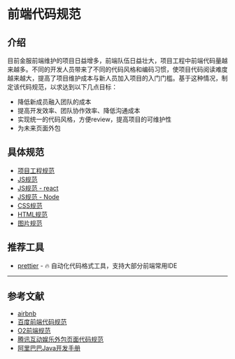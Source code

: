 # 前端代码规范

## 介绍

目前金服前端维护的项目日益增多，前端队伍日益壮大，项目工程中前端代码量越来越多。不同的开发人员带来了不同的代码风格和编码习惯，使项目代码阅读难度越来越大，提高了项目维护成本与新人员加入项目的入门门槛。基于这种情况，制定该代码规范，以求达到以下几点目标：

- 降低新成员融入团队的成本
- 提高开发效率、团队协作效率、降低沟通成本
- 实现统一的代码风格，方便review，提高项目的可维护性
- 为未来页面外包

## 具体规范

- [项目工程规范](page/project.md)
- [JS规范](page/js.md)
- [JS规范 - react](page/react.md)
- [JS规范 - Node](page/node.md)
- [CSS规范](page/css.md)
- [HTML规范](page/html.md)
- [图片规范](page/img.md)

## 推荐工具

- [prettier](https://prettier.io/) - 🔥 自动化代码格式工具，支持大部分前端常用IDE

---

## 参考文献

- [airbnb](https://github.com/airbnb)
- [百度前端代码规范](https://www.bookstack.cn/read/ecomfe-spec/README.md)
- [O2前端规范](https://guide.aotu.io/index.html)
- [腾讯互动娱乐外包页面代码规范](https://tgideas.qq.com/doc/frontend/)
- [阿里巴巴Java开发手册](https://github.com/alibaba/p3c/tree/master/p3c-gitbook)
